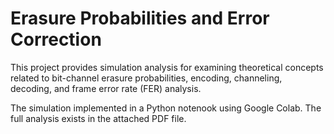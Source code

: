 # Erasure Probabilities and Error Correction
This project provides simulation analysis for examining theoretical concepts related to bit-channel erasure probabilities, encoding, channeling, decoding, and frame error rate (FER) analysis. 

The simulation implemented in a Python notenook using Google Colab.
The full analysis exists in the attached PDF file. 
